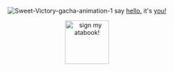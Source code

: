 <p align="center">
<img src='https://i.postimg.cc/YLWFdTBj/Sweet-Victory-gacha-animation-1.gif' border='0' alt='Sweet-Victory-gacha-animation-1'/></a> say <a href="https://rentry.co/gwoddess">hello.</a> it's <a href="https://open.spotify.com/track/6U7YaQrDz6GyxcgHotcfoM?si=29040e37f0f8445e">you!</a>
</p>
<p align="center">
<a href='https://duplitism.atabook.org/' target='_blank'><img src='https://i.postimg.cc/9wcS63Xx/stampp.png' width="100" border='0' alt='sign my atabook!'/></a>
</p>
